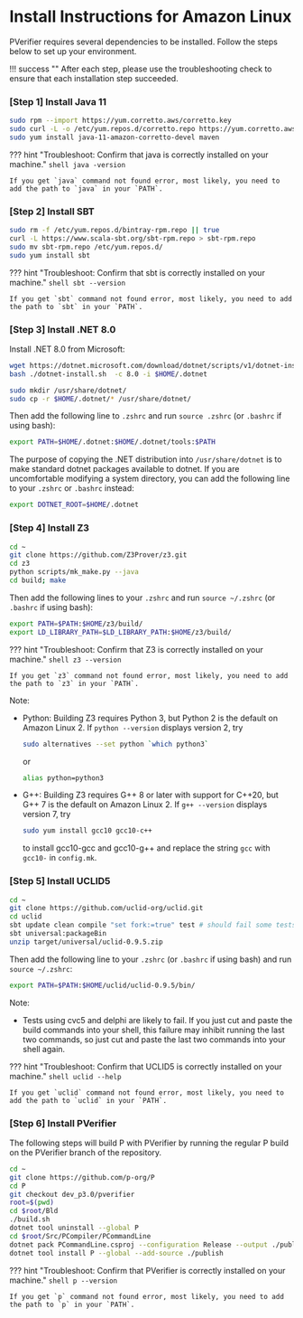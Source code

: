 # Install Instructions for Amazon Linux

PVerifier requires several dependencies to be installed. Follow the steps below to set up your environment.

!!! success ""
    After each step, please use the troubleshooting check to ensure that each installation step succeeded.

### [Step 1] Install Java 11

```sh
sudo rpm --import https://yum.corretto.aws/corretto.key
sudo curl -L -o /etc/yum.repos.d/corretto.repo https://yum.corretto.aws/corretto.repo
sudo yum install java-11-amazon-corretto-devel maven
```

??? hint "Troubleshoot: Confirm that java is correctly installed on your machine."
    ```shell
    java -version
    ```

    If you get `java` command not found error, most likely, you need to add the path to `java` in your `PATH`.

### [Step 2] Install SBT

```sh
sudo rm -f /etc/yum.repos.d/bintray-rpm.repo || true
curl -L https://www.scala-sbt.org/sbt-rpm.repo > sbt-rpm.repo
sudo mv sbt-rpm.repo /etc/yum.repos.d/
sudo yum install sbt
```

??? hint "Troubleshoot: Confirm that sbt is correctly installed on your machine."
    ```shell
    sbt --version
    ```

    If you get `sbt` command not found error, most likely, you need to add the path to `sbt` in your `PATH`.

### [Step 3] Install .NET 8.0

Install .NET 8.0 from Microsoft:

```sh
wget https://dotnet.microsoft.com/download/dotnet/scripts/v1/dotnet-install.sh
bash ./dotnet-install.sh  -c 8.0 -i $HOME/.dotnet

sudo mkdir /usr/share/dotnet/
sudo cp -r $HOME/.dotnet/* /usr/share/dotnet/
```

Then add the following line to `.zshrc` and run `source .zshrc` (or `.bashrc` if using bash):

```sh
export PATH=$HOME/.dotnet:$HOME/.dotnet/tools:$PATH
```

The purpose of copying the .NET distribution into `/usr/share/dotnet` is to make standard dotnet packages available to dotnet.   If you are uncomfortable modifying a system directory, you can add the following line to your `.zshrc` or `.bashrc` instead:

```sh
export DOTNET_ROOT=$HOME/.dotnet
```

### [Step 4] Install Z3

```sh
cd ~
git clone https://github.com/Z3Prover/z3.git
cd z3
python scripts/mk_make.py --java
cd build; make
```

Then add the following lines to your `.zshrc` and run `source ~/.zshrc` (or `.bashrc` if using bash):

```sh
export PATH=$PATH:$HOME/z3/build/
export LD_LIBRARY_PATH=$LD_LIBRARY_PATH:$HOME/z3/build/
```

??? hint "Troubleshoot: Confirm that Z3 is correctly installed on your machine."
    ```shell
    z3 --version
    ```

    If you get `z3` command not found error, most likely, you need to add the path to `z3` in your `PATH`.

Note:

* Python: Building Z3 requires Python 3, but Python 2 is the default on Amazon Linux 2.  If `python --version` displays version 2, try
    ```sh
    sudo alternatives --set python `which python3`
    ```
    or
    ```sh
    alias python=python3
    ```

* G++: Building Z3 requires G++ 8 or later with support for C++20, but G++ 7 is the default on Amazon Linux 2.  If `g++ --version` displays version 7, try

    ```sh
    sudo yum install gcc10 gcc10-c++
    ```

    to install gcc10-gcc and gcc10-g++ and replace the string `gcc` with `gcc10-` in `config.mk`.

### [Step 5] Install UCLID5

```sh
cd ~
git clone https://github.com/uclid-org/uclid.git
cd uclid
sbt update clean compile "set fork:=true" test # should fail some tests that use cvc5 and delphi
sbt universal:packageBin
unzip target/universal/uclid-0.9.5.zip
```

Then add the following line to your `.zshrc` (or `.bashrc` if using bash) and run `source ~/.zshrc`:

```sh
export PATH=$PATH:$HOME/uclid/uclid-0.9.5/bin/
```

Note:
* Tests using cvc5 and delphi are likely to fail.  If you just cut and paste the build commands into your shell, this failure may inhibit running the last two commands, so just cut and paste the last two commands into your shell again.

??? hint "Troubleshoot: Confirm that UCLID5 is correctly installed on your machine."
    ```shell
    uclid --help
    ```

    If you get `uclid` command not found error, most likely, you need to add the path to `uclid` in your `PATH`.

### [Step 6] Install PVerifier

The following steps will build P with PVerifier by running the regular P build on the PVerifier branch of the repository.

```sh
cd ~
git clone https://github.com/p-org/P
cd P
git checkout dev_p3.0/pverifier
root=$(pwd)
cd $root/Bld
./build.sh
dotnet tool uninstall --global P
cd $root/Src/PCompiler/PCommandLine
dotnet pack PCommandLine.csproj --configuration Release --output ./publish -p:PackAsTool=true -p:ToolCommandName=P -p:Version=2.1.3
dotnet tool install P --global --add-source ./publish
```

??? hint "Troubleshoot: Confirm that PVerifier is correctly installed on your machine."
    ```shell
    p --version
    ```

    If you get `p` command not found error, most likely, you need to add the path to `p` in your `PATH`.
